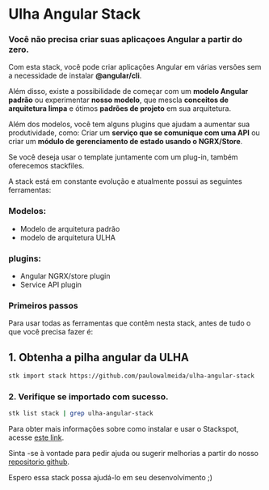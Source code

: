 # Ulha Angular Stack
### **Você não precisa criar suas aplicaçoes Angular a partir do zero.**

Com esta stack, você pode criar aplicações Angular em várias versões sem a necessidade de instalar **@angular/cli**.

Além disso, existe a possibilidade de começar com um **modelo Angular padrão** ou experimentar **nosso modelo**, que mescla **conceitos de arquitetura limpa** e ótimos **padrões de projeto** em sua arquitetura.

Além dos modelos, você tem alguns plugins que ajudam a aumentar sua produtividade, como: Criar um **serviço que se comunique com uma API** ou  criar um **módulo de gerenciamento de estado usando o NGRX/Store**.

Se você deseja usar o template juntamente com um plug-in, também oferecemos stackfiles.

A stack está em constante evolução e atualmente possui as seguintes ferramentas:
### Modelos:
- Modelo de arquitetura padrão
- modelo de arquitetura ULHA

### plugins:
- Angular NGRX/store plugin
- Service API plugin

### Primeiros passos
Para usar todas as ferramentas que contêm nesta stack, antes de tudo o que você precisa fazer é:

## 1. Obtenha a pilha angular da ULHA
```sh
stk import stack https://github.com/paulowalmeida/ulha-angular-stack
```
### 2. Verifique se importado com sucesso.
```sh
stk list stack | grep ulha-angular-stack
```

Para obter mais informações sobre como instalar e usar o Stackspot, acesse [este link](https://docs.stackspot.com/docs/stk-cli/installation).

Sinta -se à vontade para pedir ajuda ou sugerir melhorias a partir do nosso [repositorio github](https://github.com/paulowalmeida/ulha-angular-stack/issues).

Espero essa stack possa ajudá-lo em seu desenvolvimento ;)